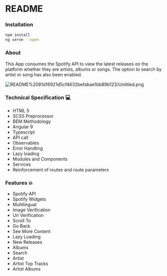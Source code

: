 # README

### Installation

```bash
npm install
ng serve --open
```

### About

This App consumes the Spotify API to view the latest releases on the platform whether they are artists, albums or songs. The option to search by artist or song has also been enabled.

![README%2081d16921d5cf4632befabae1bb89b123/Untitled.png](README%2081d16921d5cf4632befabae1bb89b123/Untitled.png)

### Technical Specification 💻

- HTML 5
- SCSS Preprocessor
- BEM Methodology
- Angular 9
- Typescript
- API call
- Observables
- Error Handling
- Lazy loading
- Modules and Components
- Services
- Reinforcement of routes and route parameters

### Features 💥

- Spotify API
- Spotify Widgets
- Multilingual
- Image Verification
- Uri Verification
- Scroll To
- Go Back
- See More Content
- Lazy Loading
- New Releases
- Albums
- Search
- Artist
- Artist Top Tracks
- Artist Albums